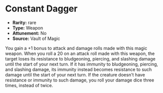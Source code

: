 
# Constant Dagger

* **Rarity:** rare
* **Type:** Weapon
* **Attunement:** No
* **Source:** Vault of Magic


You gain a +1 bonus to attack and damage rolls made with this magic weapon. When you roll a 20 on an attack roll made with this weapon, the target loses its resistance to bludgeoning, piercing, and slashing damage until the start of your next turn. If it has immunity to bludgeoning, piercing, and slashing damage, its immunity instead becomes resistance to such damage until the start of your next turn. If the creature doesn't have resistance or immunity to such damage, you roll your damage dice three times, instead of twice.
